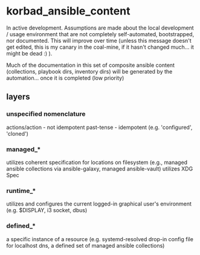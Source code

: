 # korbad_ansible_content

In active development. Assumptions are made about the local development / usage environment that are not completely self-automated, bootstrapped, nor documented. This will improve over time (unless this message doesn't get edited, this is my canary in the coal-mine, if it hasn't changed much... it might be dead :) ).

Much of the documentation in this set of composite ansible content (collections, playbook dirs, inventory dirs) will be generated by the automation... once it is completed (low priority)

## layers

### unspecified nomenclature
actions/action - not idempotent
past-tense - idempotent (e.g. 'configured', 'cloned')

### managed_*
utilizes coherent specification for locations on filesystem (e.g., managed ansible collections via ansible-galaxy, managed ansible-vault)
utilizes XDG Spec

### runtime_*
utilizes and configures the current logged-in graphical user's environment (e.g. $DISPLAY, i3 socket, dbus)

### defined_*
a specific instance of a resource (e.g. systemd-resolved drop-in config file for localhost dns, a defined set of managed ansible collections)

